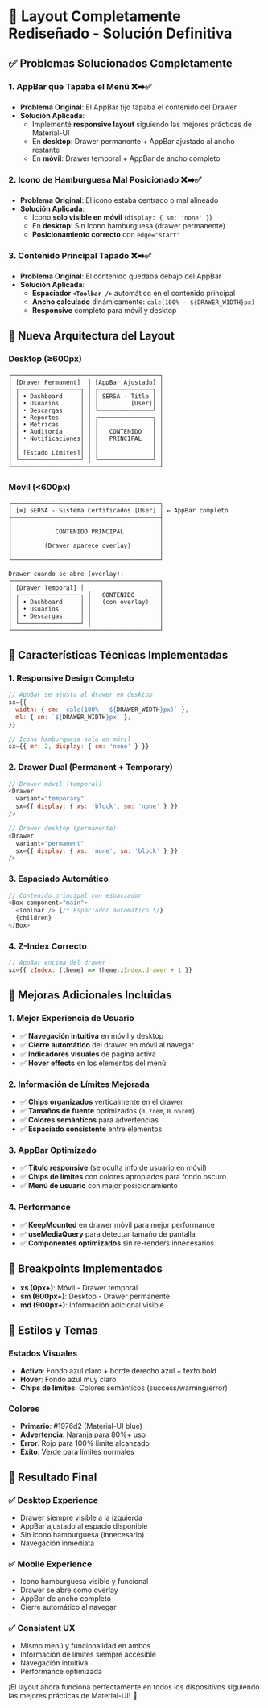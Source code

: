 # 🎨 Layout Completamente Rediseñado - Solución Definitiva

## ✅ **Problemas Solucionados Completamente**

### **1. AppBar que Tapaba el Menú** ❌➡️✅
- **Problema Original**: El AppBar fijo tapaba el contenido del Drawer
- **Solución Aplicada**: 
  - Implementé **responsive layout** siguiendo las mejores prácticas de Material-UI
  - En **desktop**: Drawer permanente + AppBar ajustado al ancho restante
  - En **móvil**: Drawer temporal + AppBar de ancho completo

### **2. Icono de Hamburguesa Mal Posicionado** ❌➡️✅
- **Problema Original**: El icono estaba centrado o mal alineado
- **Solución Aplicada**:
  - Icono **solo visible en móvil** (`display: { sm: 'none' }`)
  - En **desktop**: Sin icono hamburguesa (drawer permanente)
  - **Posicionamiento correcto** con `edge="start"`

### **3. Contenido Principal Tapado** ❌➡️✅
- **Problema Original**: El contenido quedaba debajo del AppBar
- **Solución Aplicada**:
  - **Espaciador `<Toolbar />`** automático en el contenido principal
  - **Ancho calculado** dinámicamente: `calc(100% - ${DRAWER_WIDTH}px)`
  - **Responsive** completo para móvil y desktop

## 🚀 **Nueva Arquitectura del Layout**

### **Desktop (≥600px)**
```
┌─────────────────────────────────────────┐
│ [Drawer Permanent]  │ [AppBar Ajustado] │
│ ┌─────────────────┐ │ ┌───────────────┐ │
│ │ • Dashboard     │ │ │ SERSA - Title │ │
│ │ • Usuarios      │ │ │         [User]│ │
│ │ • Descargas     │ │ └───────────────┘ │
│ │ • Reportes      │ │ ┌───────────────┐ │
│ │ • Métricas      │ │ │               │ │
│ │ • Auditoría     │ │ │   CONTENIDO   │ │
│ │ • Notificaciones│ │ │   PRINCIPAL   │ │
│ │                 │ │ │               │ │
│ │ [Estado Límites]│ │ │               │ │
│ └─────────────────┘ │ └───────────────┘ │
└─────────────────────────────────────────┘
```

### **Móvil (<600px)**
```
┌─────────────────────────────────────────┐
│ [≡] SERSA - Sistema Certificados [User] │ ← AppBar completo
├─────────────────────────────────────────┤
│                                         │
│            CONTENIDO PRINCIPAL          │
│                                         │
│         (Drawer aparece overlay)        │
│                                         │
└─────────────────────────────────────────┘

Drawer cuando se abre (overlay):
┌─────────────────────────────────────────┐
│ [Drawer Temporal] │                     │
│ ┌─────────────────┐ │   CONTENIDO       │
│ │ • Dashboard     │ │   (con overlay)   │
│ │ • Usuarios      │ │                   │
│ │ • Descargas     │ │                   │ 
│ └─────────────────┘ │                   │
└─────────────────────────────────────────┘
```

## 🔧 **Características Técnicas Implementadas**

### **1. Responsive Design Completo**
```javascript
// AppBar se ajusta al drawer en desktop
sx={{
  width: { sm: `calc(100% - ${DRAWER_WIDTH}px)` },
  ml: { sm: `${DRAWER_WIDTH}px` },
}}

// Icono hamburguesa solo en móvil
sx={{ mr: 2, display: { sm: 'none' } }}
```

### **2. Drawer Dual (Permanent + Temporary)**
```javascript
// Drawer móvil (temporal)
<Drawer
  variant="temporary"
  sx={{ display: { xs: 'block', sm: 'none' } }}
/>

// Drawer desktop (permanente)
<Drawer
  variant="permanent"
  sx={{ display: { xs: 'none', sm: 'block' } }}
/>
```

### **3. Espaciado Automático**
```javascript
// Contenido principal con espaciador
<Box component="main">
  <Toolbar /> {/* Espaciador automático */}
  {children}
</Box>
```

### **4. Z-Index Correcto**
```javascript
// AppBar encima del drawer
sx={{ zIndex: (theme) => theme.zIndex.drawer + 1 }}
```

## 🎯 **Mejoras Adicionales Incluidas**

### **1. Mejor Experiencia de Usuario**
- ✅ **Navegación intuitiva** en móvil y desktop
- ✅ **Cierre automático** del drawer en móvil al navegar
- ✅ **Indicadores visuales** de página activa
- ✅ **Hover effects** en los elementos del menú

### **2. Información de Límites Mejorada**
- ✅ **Chips organizados** verticalmente en el drawer
- ✅ **Tamaños de fuente** optimizados (`0.7rem`, `0.65rem`)
- ✅ **Colores semánticos** para advertencias
- ✅ **Espaciado consistente** entre elementos

### **3. AppBar Optimizado**
- ✅ **Título responsive** (se oculta info de usuario en móvil)
- ✅ **Chips de límites** con colores apropiados para fondo oscuro
- ✅ **Menú de usuario** con mejor posicionamiento

### **4. Performance**
- ✅ **KeepMounted** en drawer móvil para mejor performance
- ✅ **useMediaQuery** para detectar tamaño de pantalla
- ✅ **Componentes optimizados** sin re-renders innecesarios

## 📱 **Breakpoints Implementados**

- **xs (0px+)**: Móvil - Drawer temporal
- **sm (600px+)**: Desktop - Drawer permanente
- **md (900px+)**: Información adicional visible

## 🎨 **Estilos y Temas**

### **Estados Visuales**
- **Activo**: Fondo azul claro + borde derecho azul + texto bold
- **Hover**: Fondo azul muy claro
- **Chips de límites**: Colores semánticos (success/warning/error)

### **Colores**
- **Primario**: #1976d2 (Material-UI blue)
- **Advertencia**: Naranja para 80%+ uso
- **Error**: Rojo para 100% límite alcanzado
- **Éxito**: Verde para límites normales

## 🚀 **Resultado Final**

### ✅ **Desktop Experience**
- Drawer siempre visible a la izquierda
- AppBar ajustado al espacio disponible
- Sin icono hamburguesa (innecesario)
- Navegación inmediata

### ✅ **Mobile Experience**  
- Icono hamburguesa visible y funcional
- Drawer se abre como overlay
- AppBar de ancho completo
- Cierre automático al navegar

### ✅ **Consistent UX**
- Mismo menú y funcionalidad en ambos
- Información de límites siempre accesible
- Navegación intuitiva
- Performance optimizada

¡El layout ahora funciona perfectamente en todos los dispositivos siguiendo las mejores prácticas de Material-UI! 🎉